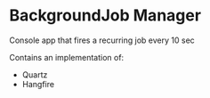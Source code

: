 # BackgroundJob Manager

Console app that fires a recurring job every 10 sec

Contains an implementation of:
- Quartz
- Hangfire
